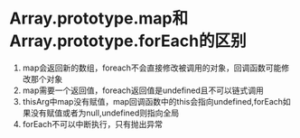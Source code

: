 # Array.prototype.map和Array.prototype.forEach的区别

1. map会返回新的数组，foreach不会直接修改被调用的对象，回调函数可能修改那个对象
2. map需要一个返回值，foreach返回值是undefined且不可以链式调用
3. thisArg中map没有赋值，map回调函数中的this会指向undefined,forEach如果没有赋值或者为null,undefined则指向全局
4. forEach不可以中断执行，只有抛出异常